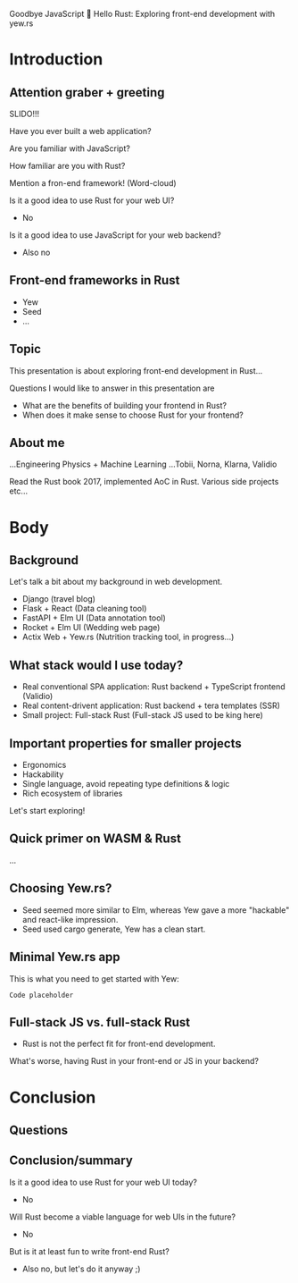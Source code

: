 Goodbye JavaScript 👋 Hello Rust: Exploring front-end development with yew.rs 

# Introduction
## Attention graber + greeting

SLIDO!!!

Have you ever built a web application?

Are you familiar with JavaScript?

How familiar are you with Rust?

Mention a fron-end framework! (Word-cloud)

Is it a good idea to use Rust for your web UI?

- No

Is it a good idea to use JavaScript for your web backend?

- Also no

## Front-end frameworks in Rust
- Yew
- Seed
- ...

## Topic
This presentation is about exploring front-end development in Rust...

Questions I would like to answer in this presentation are

- What are the benefits of building your frontend in Rust?
- When does it make sense to choose Rust for your frontend?

## About me
...Engineering Physics + Machine Learning
...Tobii, Norna, Klarna, Validio

Read the Rust book 2017, implemented AoC in Rust. Various side projects etc...

# Body

## Background
Let's talk a bit about my background in web development.

- Django (travel blog)
- Flask + React (Data cleaning tool)
- FastAPI + Elm UI (Data annotation tool)
- Rocket + Elm UI (Wedding web page)
- Actix Web + Yew.rs (Nutrition tracking tool, in progress...)

## What stack would I use today?

- Real conventional SPA application: Rust backend + TypeScript frontend (Validio)
- Real content-drivent application: Rust backend + tera templates (SSR)
- Small project: Full-stack Rust (Full-stack JS used to be king here)

## Important properties for smaller projects

- Ergonomics
- Hackability
- Single language, avoid repeating type definitions & logic
- Rich ecosystem of libraries

Let's start exploring!

## Quick primer on WASM & Rust
...

## Choosing Yew.rs?
- Seed seemed more similar to Elm, whereas Yew gave a more "hackable" and react-like impression.
- Seed used cargo generate, Yew has a clean start.

## Minimal Yew.rs app
This is what you need to get started with Yew:

```
Code placeholder
```

## Full-stack JS vs. full-stack Rust

- Rust is not the perfect fit for front-end development.

What's worse, having Rust in your front-end or JS in your backend?

# Conclusion

## Questions

## Conclusion/summary

Is it a good idea to use Rust for your web UI today?

- No

Will Rust become a viable language for web UIs in the future?

- No

But is it at least fun to write front-end Rust?

- Also no, but let's do it anyway ;)
